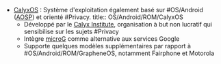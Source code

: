 - [CalyxOS](https://calyxos.org/) : Système d'exploitation également basé sur #OS/Android ([AOSP](https://source.android.com/)) et orienté #Privacy.
  title:: OS/Android/ROM/CalyxOS
	- Développé par le [Calyx Institute](https://calyxinstitute.org/), organisation à but non lucratif qui sensibilise sur les sujets #Privacy
	- Intègre [microG](https://microg.org/) comme alternative aux services Google
	- Supporte quelques modèles supplémentaires par rapport à #OS/Android/ROM/GrapheneOS, notamment Fairphone et Motorola